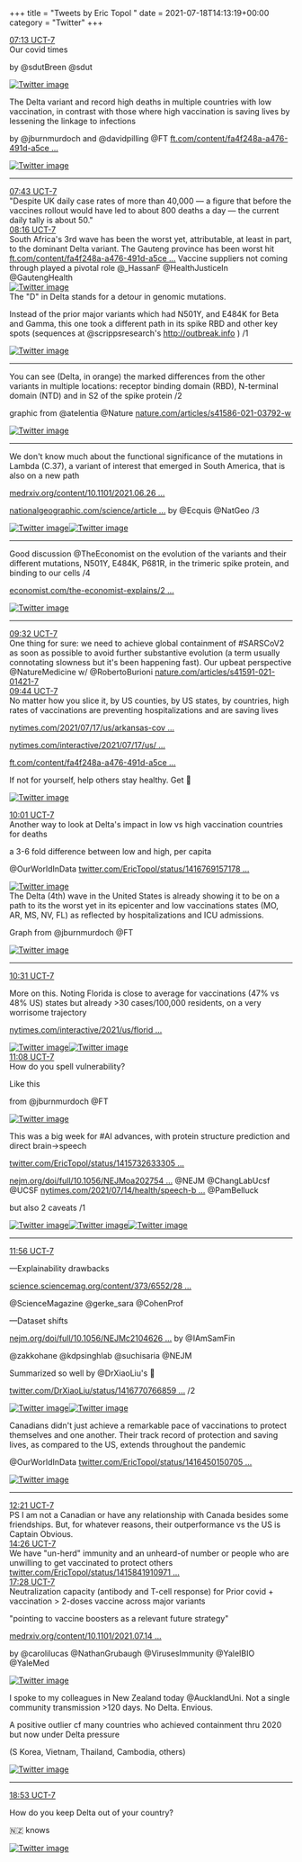 +++
title = "Tweets by Eric Topol " 
date = 2021-07-18T14:13:19+00:00
category = "Twitter"
+++
<div class="tweet"> 
<div class="profile"> 
<a href="https://twitter.com/erictopol/status/1416763015475523584" target="_blank" rel="noreferer">07:13 UCT-7</a> 
</div> 
<div class="content"> 
Our covid times

by @sdutBreen @sdut </div> 
<a href="/twitter/erictopol/images/E6laa9JVkAIBkWQ.jpg"  ><img src="/twitter/erictopol/images/E6laa9JVkAIBkWQ.jpg" alt="Twitter image" ></img></a></div> 
<div class="thread"> 
<div class="thread-content"> 
The Delta variant and record high deaths in multiple countries with low vaccination, in contrast with those where high vaccination is saving lives by lessening the linkage to infections

by @jburnmurdoch and @davidpilling @FT <a href="https://www.ft.com/content/fa4f248a-a476-491d-a5ce-f128360e9f24" target="_blank" rel="noreferer">ft.com/content/fa4f248a-a476-491d-a5ce ...</a> 
 </div> 
<a href="/twitter/erictopol/images/E6leKRNUcAUYBZp.jpg"  ><img src="/twitter/erictopol/images/E6leKRNUcAUYBZp.jpg" alt="Twitter image" ></img></a><hr><div class="profile"> 
<a href="https://twitter.com/erictopol/status/1416770508322791438" target="_blank" rel="noreferer">07:43 UCT-7</a> 
</div> 
<div class="content"> 
"Despite UK daily case rates of more than 40,000 — a figure that before the vaccines rollout would have led to about 800 deaths a day — the current daily tally is about 50."</div> 
</div> 
<div class="tweet"> 
<div class="profile"> 
<a href="https://twitter.com/erictopol/status/1416778938328571910" target="_blank" rel="noreferer">08:16 UCT-7</a> 
</div> 
<div class="content"> 
South Africa's 3rd wave has been the worst yet, attributable, at least in part, to the dominant Delta variant. The Gauteng province has been worst hit <a href="https://www.ft.com/content/fa4f248a-a476-491d-a5ce-f128360e9f24" target="_blank" rel="noreferer">ft.com/content/fa4f248a-a476-491d-a5ce ...</a> 
 Vaccine suppliers not coming through played a pivotal role @_HassanF @HealthJusticeIn @GautengHealth </div> 
<a href="/twitter/erictopol/images/E6llCPqVgAE8aZV.jpg"  ><img src="/twitter/erictopol/images/E6llCPqVgAE8aZV.jpg" alt="Twitter image" ></img></a></div> 
<div class="thread"> 
<div class="thread-content"> 
The "D" in Delta stands for a detour in genomic mutations.

Instead of the prior major variants which had N501Y, and E484K for Beta and Gamma, this one took a different path in its spike RBD and other key spots (sequences at @scrippsresearch's <a href="http://outbreak.info" target="_blank" rel="noreferer">http://outbreak.info</a> 
) /1 </div> 
<a href="/twitter/erictopol/images/E6l0ivLVEAYvO9h.jpg"  ><img src="/twitter/erictopol/images/E6l0ivLVEAYvO9h.jpg" alt="Twitter image" ></img></a><hr><div class="thread-content"> 
You can see (Delta, in orange) the marked differences from the other variants in multiple locations: receptor binding domain (RBD), N-terminal domain (NTD) and in S2 of the spike protein  /2

graphic from @atelentia @Nature <a href="https://www.nature.com/articles/s41586-021-03792-w" target="_blank" rel="noreferer">nature.com/articles/s41586-021-03792-w</a> 
 </div> 
<a href="/twitter/erictopol/images/E6l1PbgVkAU146B.jpg"  ><img src="/twitter/erictopol/images/E6l1PbgVkAU146B.jpg" alt="Twitter image" ></img></a><hr><div class="thread-content"> 
We don't know much about the functional significance of the mutations in Lambda (C.37), a variant of interest that emerged in South America, that is also on a new path

<a href="https://www.medrxiv.org/content/10.1101/2021.06.26.21259487v1" target="_blank" rel="noreferer">medrxiv.org/content/10.1101/2021.06.26 ...</a> 


<a href="https://www.nationalgeographic.com/science/article/the-unusual-lambda-variant-is-rapidly-spreading-in-south-america-heres-what-we-know" target="_blank" rel="noreferer">nationalgeographic.com/science/article ...</a> 
 by @Ecquis @NatGeo /3 </div> 
<a href="/twitter/erictopol/images/E6l52dPVUAQROG9.jpg"  ><img src="/twitter/erictopol/images/E6l52dPVUAQROG9.jpg" alt="Twitter image" ></img></a><a href="/twitter/erictopol/images/E6l5-cEVEAQuNXF.jpg"  ><img src="/twitter/erictopol/images/E6l5-cEVEAQuNXF.jpg" alt="Twitter image" ></img></a><hr><div class="thread-content"> 
Good discussion @TheEconomist on the evolution of the variants and their different mutations, N501Y, E484K, P681R, in the trimeric spike protein, and binding to our cells /4

<a href="https://www.economist.com/the-economist-explains/2021/07/15/why-do-new-sars-cov-2-variants-spread-more-easily?utm_campaign=coronavirus-special-edition&utm_medium=newsletter&utm_source=salesforce-marketing-cloud" target="_blank" rel="noreferer">economist.com/the-economist-explains/2 ...</a> 
 </div> 
<a href="/twitter/erictopol/images/E6l4a8zVUAEi6rs.jpg"  ><img src="/twitter/erictopol/images/E6l4a8zVUAEi6rs.jpg" alt="Twitter image" ></img></a><hr><div class="profile"> 
<a href="https://twitter.com/erictopol/status/1416798033191202817" target="_blank" rel="noreferer">09:32 UCT-7</a> 
</div> 
<div class="content"> 
One thing for sure: we need to achieve global containment of #SARSCoV2 as soon as possible to avoid further substantive evolution (a term usually connotating slowness but it's been happening fast). Our upbeat perspective @NatureMedicine w/ @RobertoBurioni  <a href="https://www.nature.com/articles/s41591-021-01421-7" target="_blank" rel="noreferer">nature.com/articles/s41591-021-01421-7</a> 
</div> 
</div> 
<div class="tweet"> 
<div class="profile"> 
<a href="https://twitter.com/erictopol/status/1416801104717762565" target="_blank" rel="noreferer">09:44 UCT-7</a> 
</div> 
<div class="content"> 
No matter how you slice it, by US counties, by US states, by countries, high rates of vaccinations are preventing hospitalizations and are saving lives

<a href="https://www.nytimes.com/2021/07/17/us/arkansas-covid-19-vaccine.html?action=click&module=Top%20Stories&pgtype=Homepage" target="_blank" rel="noreferer">nytimes.com/2021/07/17/us/arkansas-cov ...</a> 


<a href="https://www.nytimes.com/interactive/2021/07/17/us/delta-variant-us-growth.html" target="_blank" rel="noreferer">nytimes.com/interactive/2021/07/17/us/ ...</a> 


<a href="https://www.ft.com/content/fa4f248a-a476-491d-a5ce-f128360e9f24" target="_blank" rel="noreferer">ft.com/content/fa4f248a-a476-491d-a5ce ...</a> 


If not for yourself, help others stay healthy. Get 💉 </div> 
<a href="/twitter/erictopol/images/E6l8lMeUUAARsgc.jpg"  ><img src="/twitter/erictopol/images/E6l8lMeUUAARsgc.jpg" alt="Twitter image" ></img></a></div> 
<div class="tweet"> 
<div class="profile"> 
<a href="https://twitter.com/erictopol/status/1416805435688906752" target="_blank" rel="noreferer">10:01 UCT-7</a> 
</div> 
<div class="content"> 
Another way to look at Delta's impact in low vs high vaccination countries for deaths

a 3-6 fold difference between low and high, per capita

@OurWorldInData  <a href="https://twitter.com/EricTopol/status/1416769157178167297" target="_blank" rel="noreferer">twitter.com/EricTopol/status/1416769157178 ...</a> 
</div> 
<a href="/twitter/erictopol/images/E6mAsuLVoAEEPqM.jpg"  ><img src="/twitter/erictopol/images/E6mAsuLVoAEEPqM.jpg" alt="Twitter image" ></img></a></div> 
<div class="thread"> 
<div class="thread-content"> 
The Delta (4th) wave in the United States is already showing it to be on a path to its the worst yet in its epicenter and low vaccinations states (MO, AR, MS, NV, FL) as reflected by hospitalizations and ICU admissions.

Graph from @jburnmurdoch @FT </div> 
<a href="/twitter/erictopol/images/E6mCf4QVUAU02KC.jpg"  ><img src="/twitter/erictopol/images/E6mCf4QVUAU02KC.jpg" alt="Twitter image" ></img></a><hr><div class="profile"> 
<a href="https://twitter.com/erictopol/status/1416812875008528388" target="_blank" rel="noreferer">10:31 UCT-7</a> 
</div> 
<div class="content"> 
More on this. Noting Florida is close to average for vaccinations (47% vs 48% US) states but already &gt;30 cases/100,000 residents, on a very worrisome trajectory

<a href="https://www.nytimes.com/interactive/2021/us/florida-covid-cases.html" target="_blank" rel="noreferer">nytimes.com/interactive/2021/us/florid ...</a> 
 </div> 
<a href="/twitter/erictopol/images/E6mGluWUcAEJFnW.jpg"  ><img src="/twitter/erictopol/images/E6mGluWUcAEJFnW.jpg" alt="Twitter image" ></img></a><a href="/twitter/erictopol/images/E6mHiqoVUAIY8s8.jpg"  ><img src="/twitter/erictopol/images/E6mHiqoVUAIY8s8.jpg" alt="Twitter image" ></img></a></div> 
<div class="tweet"> 
<div class="profile"> 
<a href="https://twitter.com/erictopol/status/1416822255011581959" target="_blank" rel="noreferer">11:08 UCT-7</a> 
</div> 
<div class="content"> 
How do you spell vulnerability?

Like this

from @jburnmurdoch @FT </div> 
<a href="/twitter/erictopol/images/E6mPu32VkAMJW3C.jpg"  ><img src="/twitter/erictopol/images/E6mPu32VkAMJW3C.jpg" alt="Twitter image" ></img></a></div> 
<div class="thread"> 
<div class="thread-content"> 
This was a big week for #AI advances, with protein structure prediction and direct brain-&gt;speech

<a href="https://twitter.com/EricTopol/status/1415732633305190405" target="_blank" rel="noreferer">twitter.com/EricTopol/status/1415732633305 ...</a> 


<a href="https://www.nejm.org/doi/full/10.1056/NEJMoa2027540?query=featured_home" target="_blank" rel="noreferer">nejm.org/doi/full/10.1056/NEJMoa202754 ...</a> 
 @NEJM @ChangLabUcsf @UCSF <a href="https://www.nytimes.com/2021/07/14/health/speech-brain-implant-computer.html?searchResultPosition=3" target="_blank" rel="noreferer">nytimes.com/2021/07/14/health/speech-b ...</a> 
 @PamBelluck 

but also 2 caveats /1 </div> 
<a href="/twitter/erictopol/images/E6mSvuBUYAEW0oF.jpg"  ><img src="/twitter/erictopol/images/E6mSvuBUYAEW0oF.jpg" alt="Twitter image" ></img></a><a href="/twitter/erictopol/images/E6mS9d3VoAIVJES.jpg"  ><img src="/twitter/erictopol/images/E6mS9d3VoAIVJES.jpg" alt="Twitter image" ></img></a><a href="/twitter/erictopol/images/E6mTdFIVgAAi5CL.jpg"  ><img src="/twitter/erictopol/images/E6mTdFIVgAAi5CL.jpg" alt="Twitter image" ></img></a><hr><div class="profile"> 
<a href="https://twitter.com/erictopol/status/1416834370510278656" target="_blank" rel="noreferer">11:56 UCT-7</a> 
</div> 
<div class="content"> 
—Explainability drawbacks

<a href="https://science.sciencemag.org/content/373/6552/284" target="_blank" rel="noreferer">science.sciencemag.org/content/373/6552/28 ...</a> 


@ScienceMagazine @gerke_sara @CohenProf 

—Dataset shifts 

<a href="https://www.nejm.org/doi/full/10.1056/NEJMc2104626?query=featured_home" target="_blank" rel="noreferer">nejm.org/doi/full/10.1056/NEJMc2104626 ...</a> 
 by @IAmSamFin 

 @zakkohane @kdpsinghlab @suchisaria @NEJM

Summarized so well by @DrXiaoLiu's 🧵

<a href="https://twitter.com/DrXiaoLiu/status/1416770766859821057" target="_blank" rel="noreferer">twitter.com/DrXiaoLiu/status/1416770766859 ...</a> 
 /2 </div> 
<a href="/twitter/erictopol/images/E6mUzpnVkAEAeDl.jpg"  ><img src="/twitter/erictopol/images/E6mUzpnVkAEAeDl.jpg" alt="Twitter image" ></img></a><a href="/twitter/erictopol/images/E6maIdKVEAMP1_f.jpg"  ><img src="/twitter/erictopol/images/E6maIdKVEAMP1_f.jpg" alt="Twitter image" ></img></a></div> 
<div class="thread"> 
<div class="thread-content"> 
Canadians didn't just achieve a remarkable pace of vaccinations to protect themselves and one another. Their track record of protection and saving lives, as compared to the US, extends throughout the pandemic

@OurWorldInData  <a href="https://twitter.com/EricTopol/status/1416450150705164288" target="_blank" rel="noreferer">twitter.com/EricTopol/status/1416450150705 ...</a> 
</div> 
<a href="/twitter/erictopol/images/E6li6GUUUAMWl07.jpg"  ><img src="/twitter/erictopol/images/E6li6GUUUAMWl07.jpg" alt="Twitter image" ></img></a><hr><div class="profile"> 
<a href="https://twitter.com/erictopol/status/1416840563177910272" target="_blank" rel="noreferer">12:21 UCT-7</a> 
</div> 
<div class="content"> 
PS I am not a Canadian or have any relationship with Canada besides some friendships. But, for whatever reasons, their outperformance vs the US is Captain Obvious.</div> 
</div> 
<div class="tweet"> 
<div class="profile"> 
<a href="https://twitter.com/erictopol/status/1416872099201703937" target="_blank" rel="noreferer">14:26 UCT-7</a> 
</div> 
<div class="content"> 
We have "un-herd" immunity and an unheard-of number or people who are unwilling to get vaccinated to protect others <a href="https://twitter.com/EricTopol/status/1415841910971723780" target="_blank" rel="noreferer">twitter.com/EricTopol/status/1415841910971 ...</a> 
</div> 
</div> 
<div class="tweet"> 
<div class="profile"> 
<a href="https://twitter.com/erictopol/status/1416917815932579841" target="_blank" rel="noreferer">17:28 UCT-7</a> 
</div> 
<div class="content"> 
Neutralization capacity (antibody and T-cell response) for Prior covid + vaccination &gt; 2-doses vaccine across major variants

"pointing to vaccine boosters as a relevant future strategy"

<a href="https://www.medrxiv.org/content/10.1101/2021.07.14.21260307v1" target="_blank" rel="noreferer">medrxiv.org/content/10.1101/2021.07.14 ...</a> 


by @carolilucas @NathanGrubaugh @VirusesImmunity @YaleIBIO @YaleMed </div> 
<a href="/twitter/erictopol/images/E6nm54kVoAIz9RL.jpg"  ><img src="/twitter/erictopol/images/E6nm54kVoAIz9RL.jpg" alt="Twitter image" ></img></a></div> 
<div class="thread"> 
<div class="thread-content"> 
I spoke to my colleagues in New Zealand today @AucklandUni.  Not a single community transmission &gt;120 days. No Delta. Envious.



A positive outlier cf many countries who achieved containment thru 2020 but now under Delta pressure

(S Korea, Vietnam, Thailand, Cambodia, others) </div> 
<a href="/twitter/erictopol/images/E6OK6VkVUAAd7tF.jpg"  ><img src="/twitter/erictopol/images/E6OK6VkVUAAd7tF.jpg" alt="Twitter image" ></img></a><hr><div class="profile"> 
<a href="https://twitter.com/erictopol/status/1416939137274241025" target="_blank" rel="noreferer">18:53 UCT-7</a> 
</div> 
<div class="content"> 
How do you keep Delta out of your country?

🇳🇿 knows </div> 
<a href="/twitter/erictopol/images/E6n6cFYVkAI5WIs.jpg"  ><img src="/twitter/erictopol/images/E6n6cFYVkAI5WIs.jpg" alt="Twitter image" ></img></a></div> 


